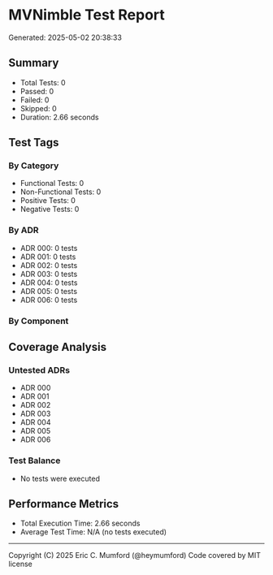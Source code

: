 # MVNimble Test Report

Generated: 2025-05-02 20:38:33

## Summary

* Total Tests: 0
* Passed: 0
* Failed: 0
* Skipped: 0
* Duration: 2.66 seconds

## Test Tags

### By Category

* Functional Tests: 0
* Non-Functional Tests: 0
* Positive Tests: 0
* Negative Tests: 0

### By ADR

* ADR 000: 0 tests
* ADR 001: 0 tests
* ADR 002: 0 tests
* ADR 003: 0 tests
* ADR 004: 0 tests
* ADR 005: 0 tests
* ADR 006: 0 tests

### By Component


## Coverage Analysis

### Untested ADRs

* ADR 000
* ADR 001
* ADR 002
* ADR 003
* ADR 004
* ADR 005
* ADR 006

### Test Balance

* No tests were executed

## Performance Metrics

* Total Execution Time: 2.66 seconds
* Average Test Time: N/A (no tests executed)



---
Copyright (C) 2025 Eric C. Mumford (@heymumford) Code covered by MIT license
